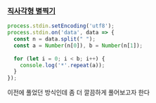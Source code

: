 ### [직사각형 별찍기](https://school.programmers.co.kr/learn/courses/30/lessons/12969?language=javascript)

```js
process.stdin.setEncoding('utf8');
process.stdin.on('data', data => {
  const n = data.split(" ");
  const a = Number(n[0]), b = Number(n[1]);
  
  for (let i = 0; i < b; i++) {
    console.log('*'.repeat(a));
  }
});
```

이전에 풀었던 방식인데 좀 더 깔끔하게 풀어보고자 한다